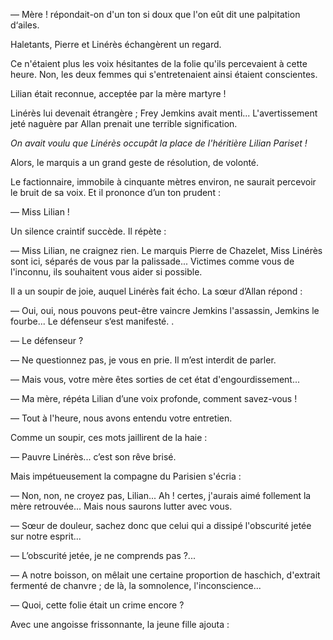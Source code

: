 — Mère ! répondait-on d'un ton si doux que l'on eût dit une palpitation d‘ailes.

Haletants, Pierre et Linérès échangèrent un regard.

Ce n'étaient plus les voix hésitantes de la folie qu'ils percevaient à cette heure. Non, les deux femmes qui s'entretenaient ainsi étaient conscientes.

Lilian était reconnue, acceptée par la mère martyre !

Linérès lui devenait étrangère ; Frey Jemkins avait menti... L'avertissement jeté naguère par Allan prenait une terrible signification.

_On avait voulu que Linérès occupât la place de l'héritière Lilian Pariset !_

Alors, le marquis a un grand geste de résolution, de volonté.

Le factionnaire, immobile à cinquante mètres environ, ne saurait percevoir le bruit de sa voix. Et il prononce d’un ton prudent :

— Miss Lilian !

Un silence craintif succède. Il répète :

— Miss Lilian, ne craignez rien. Le marquis Pierre de Chazelet, Miss Linérès sont ici, séparés de vous par la palissade... Victimes comme vous de
l'inconnu, ils souhaitent vous aider si possible.

Il a un soupir de joie, auquel Linérès fait écho. La sœur d’Allan répond :

— Oui, oui, nous pouvons peut-être vaincre Jemkins l'assassin, Jemkins le fourbe... Le défenseur s‘est manifesté. . 

— Le défenseur ?

— Ne questionnez pas, je vous en prie. Il m’est interdit de parler.

— Mais vous, votre mère êtes sorties de cet état d'engourdissement...

— Ma mère, répéta Lilian d’une voix profonde, comment savez-vous !

— Tout à l'heure, nous avons entendu votre entretien.

Comme un soupir, ces mots jaillirent de la haie :

— Pauvre Linérès... c’est son rêve brisé.

Mais impétueusement la compagne du Parisien s'écria :

— Non, non, ne croyez pas, Lilian... Ah ! certes, j'aurais aimé follement
la mère retrouvée... Mais nous saurons lutter avec vous.

— Sœur de douleur, sachez donc que celui qui a dissipé l'obscurité jetée sur notre esprit...

— L’obscurité jetée, je ne comprends pas ?...

— A notre boisson, on mêlait une certaine proportion de haschich, d'extrait fermenté de chanvre ; de là, la somnolence, l'inconscience...

— Quoi, cette folie était un crime encore ?

Avec une angoisse frissonnante, la jeune fille ajouta :
